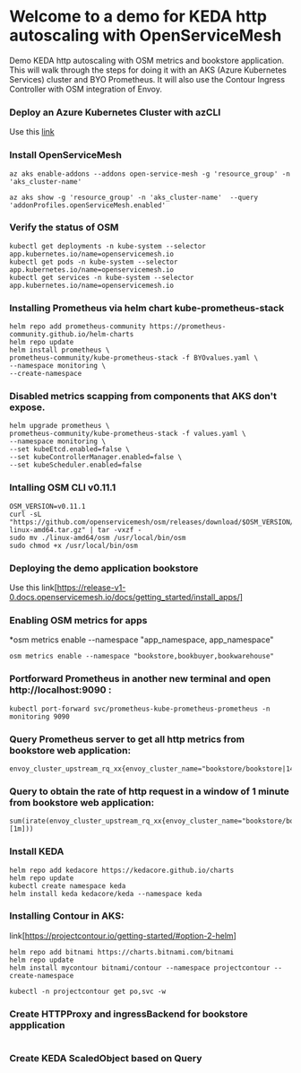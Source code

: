 # Welcome to a demo for KEDA http autoscaling with OpenServiceMesh
Demo KEDA http autoscaling with OSM metrics and bookstore application. This will walk through the steps for doing it with an AKS (Azure Kubernetes Services) cluster and BYO Prometheus. It will also use the Contour Ingress Controller with OSM integration of Envoy.

### Deploy an Azure Kubernetes Cluster with azCLI
Use this [link](https://docs.microsoft.com/en-us/azure/aks/configure-azure-cni#configure-networking---cli)

### Install OpenServiceMesh

```
az aks enable-addons --addons open-service-mesh -g 'resource_group' -n 'aks_cluster-name'

az aks show -g 'resource_group' -n 'aks_cluster-name'  --query 'addonProfiles.openServiceMesh.enabled'
```

### Verify the status of OSM

```
kubectl get deployments -n kube-system --selector app.kubernetes.io/name=openservicemesh.io
kubectl get pods -n kube-system --selector app.kubernetes.io/name=openservicemesh.io
kubectl get services -n kube-system --selector app.kubernetes.io/name=openservicemesh.io
```

### Installing Prometheus via helm chart kube-prometheus-stack

```
helm repo add prometheus-community https://prometheus-community.github.io/helm-charts
helm repo update
helm install prometheus \
prometheus-community/kube-prometheus-stack -f BYOvalues.yaml \
--namespace monitoring \
--create-namespace
```

### Disabled metrics scapping from components that AKS don't expose.

```
helm upgrade prometheus \
prometheus-community/kube-prometheus-stack -f values.yaml \
--namespace monitoring \
--set kubeEtcd.enabled=false \
--set kubeControllerManager.enabled=false \
--set kubeScheduler.enabled=false

```

### Intalling OSM CLI v0.11.1 

```
OSM_VERSION=v0.11.1
curl -sL "https://github.com/openservicemesh/osm/releases/download/$OSM_VERSION/osm-$OSM_VERSION-linux-amd64.tar.gz" | tar -vxzf -
sudo mv ./linux-amd64/osm /usr/local/bin/osm
sudo chmod +x /usr/local/bin/osm
```

### Deploying the demo application bookstore
Use this link[https://release-v1-0.docs.openservicemesh.io/docs/getting_started/install_apps/]

### Enabling OSM metrics for apps
  *osm metrics enable --namespace "app_namespace, app_namespace"
```
osm metrics enable --namespace "bookstore,bookbuyer,bookwarehouse"
```

### Portforward Prometheus in another new terminal and open http://localhost:9090 :
```
kubectl port-forward svc/prometheus-kube-prometheus-prometheus -n monitoring 9090
```

### Query Prometheus server to get all http metrics from bookstore web application:
```
envoy_cluster_upstream_rq_xx{envoy_cluster_name="bookstore/bookstore|14001|local"]
```

### Query to obtain the rate of http request in a window of 1 minute from bookstore web application:

```
sum(irate(envoy_cluster_upstream_rq_xx{envoy_cluster_name="bookstore/bookstore|14001|local"}[1m]))
```

### Install KEDA
```
helm repo add kedacore https://kedacore.github.io/charts
helm repo update
kubectl create namespace keda
helm install keda kedacore/keda --namespace keda
```

### Installing Contour in AKS:

link[https://projectcontour.io/getting-started/#option-2-helm]
```
helm repo add bitnami https://charts.bitnami.com/bitnami
helm repo update
helm install mycontour bitnami/contour --namespace projectcontour --create-namespace

kubectl -n projectcontour get po,svc -w 
```

### Create HTTPProxy and ingressBackend for bookstore appplication
```

```

### Create KEDA ScaledObject based on Query

```

```
